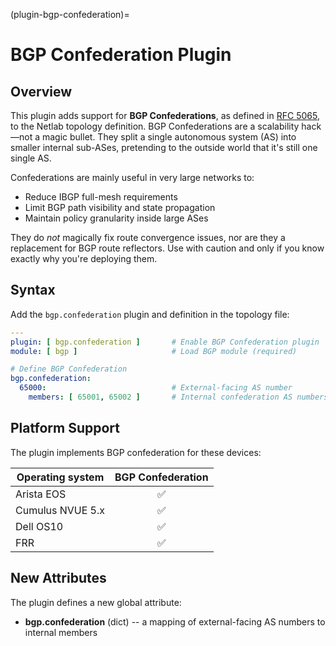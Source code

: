 (plugin-bgp-confederation)=
# BGP Confederation Plugin

## Overview

This plugin adds support for **BGP Confederations**, as defined in [RFC 5065](https://datatracker.ietf.org/doc/html/rfc5065), to the Netlab topology definition. BGP Confederations are a scalability hack—not a magic bullet. They split a single autonomous system (AS) into smaller internal sub-ASes, pretending to the outside world that it's still one single AS.

Confederations are mainly useful in very large networks to:
- Reduce IBGP full-mesh requirements
- Limit BGP path visibility and state propagation
- Maintain policy granularity inside large ASes

They do *not* magically fix route convergence issues, nor are they a replacement for BGP route reflectors. Use with caution and only if you know exactly why you're deploying them.

## Syntax

Add the `bgp.confederation` plugin and definition in the topology file:

```yaml
---
plugin: [ bgp.confederation ]       # Enable BGP Confederation plugin
module: [ bgp ]                     # Load BGP module (required)

# Define BGP Confederation
bgp.confederation:
  65000:                            # External-facing AS number
    members: [ 65001, 65002 ]       # Internal confederation AS numbers
```
## Platform Support

The plugin implements BGP confederation for these devices:

| Operating system    | BGP Confederation |
|---------------------|:-----------------:|
| Arista EOS          |        ✅         |
| Cumulus NVUE 5.x    |        ✅         |
| Dell OS10           |        ✅         |
| FRR                 |        ✅         |

## New Attributes

The plugin defines a new global attribute: 

* **bgp.confederation** (dict) -- a mapping of external-facing AS numbers to internal members
